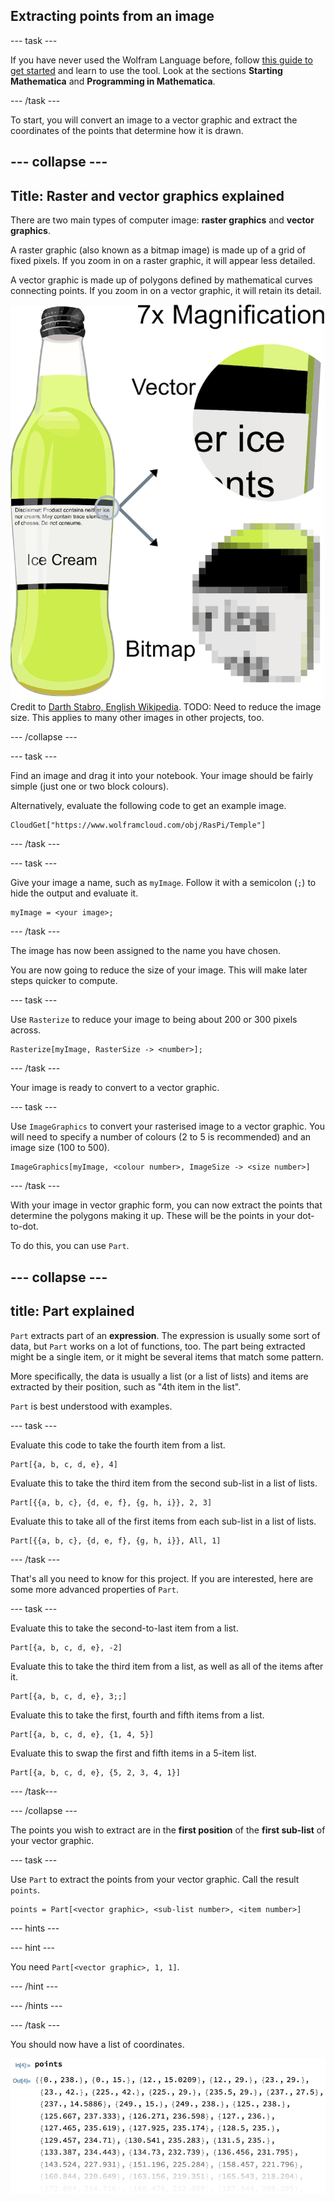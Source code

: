 ## Extracting points from an image

--- task ---

If you have never used the Wolfram Language before, follow [this guide to get started](https://projects.raspberrypi.org/en/projects/getting-started-with-mathematica) and learn to use the tool. Look at the sections **Starting Mathematica** and **Programming in Mathematica**.

--- /task ---

To start, you will convert an image to a vector graphic and extract the coordinates of the points that determine how it is drawn.

--- collapse ---
---
Title: Raster and vector graphics explained
---

There are two main types of computer image: **raster graphics** and **vector graphics**.

A raster graphic (also known as a bitmap image) is made up of a grid of fixed pixels. If you zoom in on a raster graphic, it will appear less detailed.

A vector graphic is made up of polygons defined by mathematical curves connecting points. If you zoom in on a vector graphic, it will retain its detail.

![Raster graphic VS vector graphic](images/RasterVSVector.png)
Credit to [Darth Stabro, English Wikipedia](https://commons.wikimedia.org/w/index.php?curid=15789788).
TODO: Need to reduce the image size. This applies to many other images in other projects, too.

--- /collapse ---

--- task ---

Find an image and drag it into your notebook.
Your image should be fairly simple (just one or two block colours).

Alternatively, evaluate the following code to get an example image.

```
CloudGet["https://www.wolframcloud.com/obj/RasPi/Temple"]
```

--- /task ---

--- task ---

Give your image a name, such as `myImage`. Follow it with a semicolon (`;`) to hide the output and evaluate it.

```
myImage = <your image>;
```

--- /task ---

The image has now been assigned to the name you have chosen.

You are now going to reduce the size of your image. This will make later steps quicker to compute.

--- task ---

Use `Rasterize` to reduce your image to being about 200 or 300 pixels across.

```
Rasterize[myImage, RasterSize -> <number>];
```

--- /task ---

Your image is ready to convert to a vector graphic.

--- task --- 

Use `ImageGraphics` to convert your rasterised image to a vector graphic.
You will need to specify a number of colours (2 to 5 is recommended) and an image size (100 to 500).

```
ImageGraphics[myImage, <colour number>, ImageSize -> <size number>]
```

--- /task ---

With your image in vector graphic form, you can now extract the points that determine the polygons making it up. These will be the points in your dot-to-dot.

To do this, you can use `Part`.

--- collapse ---
---
title: Part explained
---

`Part` extracts part of an **expression**. The expression is usually some sort of data, but `Part` works on a lot of functions, too.
The part being extracted might be a single item, or it might be several items that match some pattern.

More specifically, the data is usually a list (or a list of lists) and items are extracted by their position, such as "4th item in the list".

`Part` is best understood with examples.

--- task ---

Evaluate this code to take the fourth item from a list.

```
Part[{a, b, c, d, e}, 4]
```

Evaluate this to take the third item from the second sub-list in a list of lists.

```
Part[{{a, b, c}, {d, e, f}, {g, h, i}}, 2, 3]
```

Evaluate this to take all of the first items from each sub-list in a list of lists.

```
Part[{{a, b, c}, {d, e, f}, {g, h, i}}, All, 1]
```

--- /task ---

That's all you need to know for this project.
If you are interested, here are some more advanced properties of `Part`.

--- task ---

Evaluate this to take the second-to-last item from a list.

```
Part[{a, b, c, d, e}, -2]
```

Evaluate this to take the third item from a list, as well as all of the items after it.

```
Part[{a, b, c, d, e}, 3;;]
```

Evaluate this to take the first, fourth and fifth items from a list.

```
Part[{a, b, c, d, e}, {1, 4, 5}]

```

Evaluate this to swap the first and fifth items in a 5-item list.

```
Part[{a, b, c, d, e}, {5, 2, 3, 4, 1}]
```

--- /task---

--- /collapse ---

The points you wish to extract are in the **first position** of the **first sub-list** of your vector graphic.

--- task ---

Use `Part` to extract the points from your vector graphic. Call the result `points`.

```
points = Part[<vector graphic>, <sub-list number>, <item number>]
```

--- hints ---

--- hint ---

You need `Part[<vector graphic>, 1, 1]`.

--- /hint ---

--- /hints ---

--- /task ---

You should now have a list of coordinates.

![List of points](images/Coordinates.png)